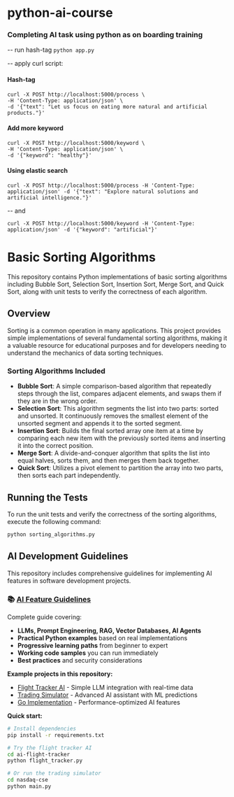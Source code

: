 # python-ai-course
### Completing AI task using python as on boarding training

-- run hash-tag `python app.py` 

-- apply curl script:
#### Hash-tag
```
curl -X POST http://localhost:5000/process \
-H 'Content-Type: application/json' \
-d '{"text": "Let us focus on eating more natural and artificial products."}'
```

#### Add more keyword
```
curl -X POST http://localhost:5000/keyword \
-H 'Content-Type: application/json' \
-d '{"keyword": "healthy"}'
```

#### Using elastic search
```
curl -X POST http://localhost:5000/process -H 'Content-Type: application/json' -d '{"text": "Explore natural solutions and artificial intelligence."}'
```
-- and
```
curl -X POST http://localhost:5000/keyword -H 'Content-Type: application/json' -d '{"keyword": "artificial"}'
```

# Basic Sorting Algorithms

This repository contains Python implementations of basic sorting algorithms including Bubble Sort, Selection Sort, Insertion Sort, Merge Sort, and Quick Sort, along with unit tests to verify the correctness of each algorithm.

## Overview

Sorting is a common operation in many applications. This project provides simple implementations of several fundamental sorting algorithms, making it a valuable resource for educational purposes and for developers needing to understand the mechanics of data sorting techniques.

### Sorting Algorithms Included

- **Bubble Sort**: A simple comparison-based algorithm that repeatedly steps through the list, compares adjacent elements, and swaps them if they are in the wrong order. 
- **Selection Sort**: This algorithm segments the list into two parts: sorted and unsorted. It continuously removes the smallest element of the unsorted segment and appends it to the sorted segment.
- **Insertion Sort**: Builds the final sorted array one item at a time by comparing each new item with the previously sorted items and inserting it into the correct position.
- **Merge Sort**: A divide-and-conquer algorithm that splits the list into equal halves, sorts them, and then merges them back together.
- **Quick Sort**: Utilizes a pivot element to partition the array into two parts, then sorts each part independently.

## Running the Tests

To run the unit tests and verify the correctness of the sorting algorithms, execute the following command:

```bash
python sorting_algorithms.py
```

## AI Development Guidelines

This repository includes comprehensive guidelines for implementing AI features in software development projects.

### 📚 [AI Feature Guidelines](ai_feature_guidelines.md)

Complete guide covering:
- **LLMs, Prompt Engineering, RAG, Vector Databases, AI Agents**
- **Practical Python examples** based on real implementations
- **Progressive learning paths** from beginner to expert
- **Working code samples** you can run immediately
- **Best practices** and security considerations

**Example projects in this repository:**
- [Flight Tracker AI](ai-flight-tracker/) - Simple LLM integration with real-time data
- [Trading Simulator](nasdaq-cse/) - Advanced AI assistant with ML predictions  
- [Go Implementation](nasdaq-cse-go/) - Performance-optimized AI features

**Quick start:**
```bash
# Install dependencies
pip install -r requirements.txt

# Try the flight tracker AI
cd ai-flight-tracker
python flight_tracker.py

# Or run the trading simulator
cd nasdaq-cse  
python main.py
